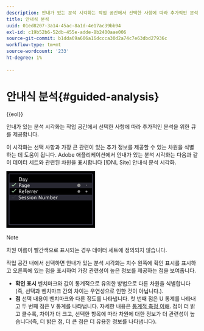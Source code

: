 ```yaml
---
description: 안내가 있는 분석 시각화는 작업 공간에서 선택한 사항에 따라 추가적인 분석을 위한 큐를 제공합니다.
title: 안내식 분석
uuid: 01ed8207-3a14-45ac-8a1d-4e17ac39bb94
exl-id: c19b52b6-52db-455e-adde-8b2400aae006
source-git-commit: b1dda69a606a16dccca30d2a74c7e63dbd27936c
workflow-type: tm+mt
source-wordcount: '233'
ht-degree: 1%

---
```


# 안내식 분석{#guided-analysis}

{{eol}}

안내가 있는 분석 시각화는 작업 공간에서 선택한 사항에 따라 추가적인 분석을 위한 큐를 제공합니다.

이 시각화는 선택 사항과 가장 큰 관련이 있는 추가 정보를 제공할 수 있는 차원을 식별하는 데 도움이 됩니다. Adobe 애플리케이션에서 안내가 있는 분석 시각화는 다음과 같이 데이터 세트와 관련된 차원을 표시합니다 [!DNL Site] 안내식 분석 시각화.

![](assets/vis_GuidedAnalysis.png)

>[!NOTE]
>
>차원 이름이 빨간색으로 표시되는 경우 데이터 세트에 정의되지 않습니다.

작업 공간 내에서 선택하면 안내가 있는 분석 시각화는 치수 왼쪽에 확인 표시를 표시하고 오른쪽에 있는 점을 표시하여 가장 관련성이 높은 정보를 제공하는 점을 보여줍니다.

* **확인 표시** 벤치마크와 값이 통계적으로 유의한 방법으로 다른 차원을 식별합니다(즉, 선택과 벤치마크 간의 차이는 우연성으로 인한 것이 아닙니다.).
* **점** 선택 내용이 벤치마크와 다른 정도를 나타냅니다. 첫 번째 점은 U 통계를 나타내고 두 번째 점은 V 통계를 나타냅니다. 자세한 내용은 [통계적 측정 이해](../../../../home/c-get-started/c-analysis-vis/c-guided-analysis/c-stat-measures.md#concept-ba2c7f417f384dc0a3438fcb6e268708). 점이 더 밝고 클수록, 차이가 더 크고, 선택한 항목에 따라 차원에 대한 정보가 더 관련성이 높습니다(즉, 더 밝은 점, 더 큰 점은 더 유용한 정보를 나타냅니다).
